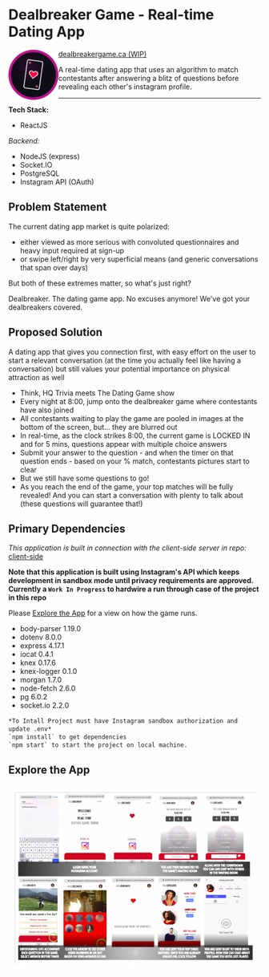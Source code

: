 # Dealbreaker Game - Real-time Dating App

<div>
  <img align="left" width="100" height="100" src="https://github.com/jo-wood/dealbreakergame-client/blob/jo-repo/src/images/favicon.png">

  [dealbreakergame.ca (WIP)](https://www.dealbreakergame.ca)

  A real-time dating app that uses an algorithm to match contestants after answering a blitz of questions before revealing each other's instagram profile.
</div>

---

**Tech Stack:**

* ReactJS

*Backend:*
* NodeJS (express)
* Socket.IO
* PostgreSQL
* Instagram API (OAuth)

## Problem Statement

The current dating app market is quite polarized:

* either viewed as more serious with convoluted questionnaires and heavy input required at sign-up
* or swipe left/right by very superficial means (and generic conversations that span over days)

But both of these extremes matter, so what's just right?

Dealbreaker. The dating game app.
No excuses anymore! We've got your dealbreakers covered.

## Proposed Solution

A dating app that gives you connection first, with easy effort on the user to start a relevant conversation (at the time you actually feel like having a conversation) but still values your potential importance on physical attraction as well

* Think, HQ Trivia meets The Dating Game show
* Every night at 8:00, jump onto the dealbreaker game where contestants have also joined
* All contestants waiting to play the game are pooled in images at the bottom of the screen, but... they are blurred out
* In real-time, as the clock strikes 8:00, the current game is LOCKED IN and for 5 mins, questions appear with multiple choice answers
* Submit your answer to the question - and when the timer on that question ends - based on your % match, contestants pictures start to clear
* But we still have some questions to go!
* As you reach the end of the game, your top matches will be fully revealed! And you can start a conversation with plenty to talk about (these questions will guarantee that!)

## Primary Dependencies

*This application is built in connection with the client-side server in repo:* [client-side](https://github.com/jo-wood/dealbreakergame-client)

**Note that this application is built using Instagram's API which keeps development in sandbox mode until privacy requirements are approved. Currently a `Work In Progress` to hardwire a run through case of the project in this repo**

Please [Explore the App](#explore-the-app) for a view on how the game runs.

* body-parser 1.19.0
* dotenv 8.0.0
* express 4.17.1
* iocat 0.4.1
* knex 0.17.6
* knex-logger 0.1.0
* morgan 1.7.0
* node-fetch 2.6.0
* pg 6.0.2
* socket.io 2.2.0


```
*To Intall Project must have Instagram sandbox authorization and update .env*
`npm install` to get dependencies
`npm start` to start the project on local machine.
```

## Explore the App

<p align="center">
    <img src="https://github.com/jo-wood/dealbreakergame-client/blob/jo-repo/docs/dealbreakergame.png">
</p>

